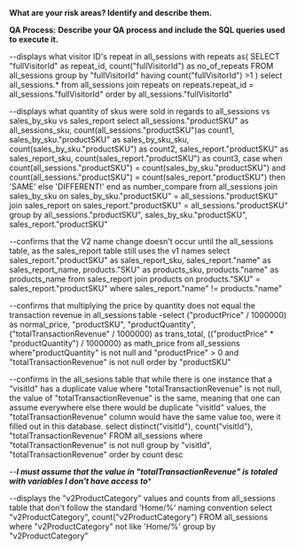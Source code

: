 **What are your risk areas? Identify and describe them.**



**QA Process:**
**Describe your QA process and include the SQL queries used to execute it.**


--displays what visitor ID's repeat in all_sessions
with repeats as(
SELECT "fullVisitorId" as repeat_id, count("fullVisitorId") as no_of_repeats
FROM all_sessions
group by "fullVisitorId"
having count("fullVisitorId") >1
)
select all_sessions.*
from all_sessions
join repeats
on repeats.repeat_id = all_sessions."fullVisitorId"
order by all_sessions."fullVisitorId"


--displays what quantity of skus were sold in regards to all_sessions vs sales_by_sku vs sales_report
select 
all_sessions."productSKU" as all_sessions_sku, 
count(all_sessions."productSKU")as count1, 
sales_by_sku."productSKU" as sales_by_sku_sku, 
count(sales_by_sku."productSKU") as count2,
sales_report."productSKU" as sales_report_sku,
count(sales_report."productSKU") as count3,
case
when count(all_sessions."productSKU") = count(sales_by_sku."productSKU") and count(all_sessions."productSKU") = count(sales_report."productSKU") then 'SAME'
else 'DIFFERENT!'
end as number_compare
from all_sessions
join sales_by_sku
on sales_by_sku."productSKU" = all_sessions."productSKU"
join sales_report
on sales_report."productSKU" = all_sessions."productSKU"
group by all_sessions."productSKU", sales_by_sku."productSKU", sales_report."productSKU"


--confirms that the V2 name change doesn't occur until the all_sessions table, as the sales_report table still uses the v1 names
select 
	sales_report."productSKU" as sales_report_sku, 
	sales_report."name" as sales_report_name,
	products."SKU" as products_sku, 
	products."name" as products_name
from sales_report
join products
on products."SKU" = sales_report."productSKU"
where sales_report."name" != products."name"


--confirms that multiplying the price by quantity does not equal the transaction revenue in all_sessions table
-select 
("productPrice" / 1000000) as normal_price, 
"productSKU", 
"productQuantity", 
("totalTransactionRevenue" / 1000000) as trans_total,
(("productPrice" * "productQuantity") / 1000000) as math_price
from all_sessions
where"productQuantity" is not null and "productPrice" > 0 and "totalTransactionRevenue" is not null
order by "productSKU"


--confirms in the all_sesions table that while there is one instance that a "visitId" has a duplicate value where "totalTransactionRevenue" is not null, the value of "totalTransactionRevenue" is the same, meaning that one can assume everywhere else there would be duplicate "visitId" values, the "totalTransactionRevenue" column would have the same value too, were it filled out in this database.
select 
distinct("visitId"), 
count("visitId"),
"totalTransactionRevenue"
FROM all_sessions
where "totalTransactionRevenue" is not null
group by "visitId", "totalTransactionRevenue"
order by count desc

--*****I must assume that the value in "totalTransactionRevenue" is totaled with variables I don't have access to******

--displays the "v2ProductCategory" values and counts from all_sessions table that don't follow the standard 'Home/%' naming convention
select "v2ProductCategory", count("v2ProductCategory")
FROM all_sessions
where "v2ProductCategory" not like 'Home/%'
group by "v2ProductCategory"
